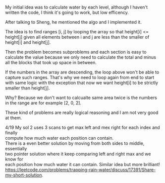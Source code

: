 My initial idea was to calculate water by each level, although I haven't written the code, I think it's going to work, but low efficency.

After talking to Sheng, he mentioned the algo and I implemented it.

The idea is to find ranges [i, j] by looping the array so that height[i] <= height[j] given all elements between i and j are less than the smaller of height[i] and height[j].

Then the problem becomes subproblems and each section is easy to calculate the value because we only need to calculate the total and minus all the blocks that took up space in between.

If the numbers in the array are descending, the loop above won't be able to capture such ranges. That's why we need to loop again from end to start with same logic with the exception that now we want height[i] to be strictly smaller than height[j].

Why? Because we don't want to calcualte same area twice is the numbers in the range are for example [2, 0, 2].

These kind of problems are really logical reasoning and I am not very good at them.

4/19
My sol 2 uses 3 scans to get max left and mex right for each index and finally \
compute how much water each position can contain.\
There is a even better solution by moving from both sides to middle, essentially\
two pointer solution where it keep comparing left and right max and we know for\
each position how much water it can contain. Similar idea but more brilliant!
https://leetcode.com/problems/trapping-rain-water/discuss/17391/Share-my-short-solution.
